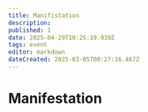 ```yaml
---
title: Manifistation
description: 
published: 1
date: 2025-04-29T10:25:19.939Z
tags: event
editor: markdown
dateCreated: 2025-03-05T00:27:16.467Z
---
```


# Manifestation
